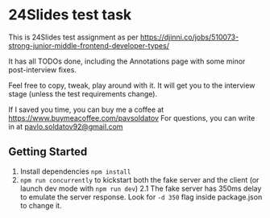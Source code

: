 # 24Slides test task

This is 24Slides test assignment as per https://djinni.co/jobs/510073-strong-junior-middle-frontend-developer-types/

It has all TODOs done, including the Annotations page with some minor post-interview fixes.

Feel free to copy, tweak, play around with it. It will get you to the interview stage (unless the test requirements change).

If I saved you time, you can buy me a coffee at https://www.buymeacoffee.com/pavsoldatov
For questions, you can write in at pavlo.soldatov92@gmail.com

## Getting Started

1. Install dependencies `npm install`
2. `npm run concurrently` to kickstart both the fake server and the client (or launch dev mode with `npm run dev`)
2.1 The fake server has 350ms delay to emulate the server response. Look for `-d 350` flag inside package.json to change it.
